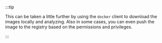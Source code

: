 :::tip

This can be taken a little further by using the `docker` client to download the images locally and analyzing. Also in some cases, you can even push the image to the registry based on the permissions and privileges.

:::
